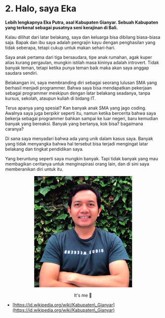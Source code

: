 # 2. Halo, saya Eka

**Lebih lengkapnya Eka Putra, asal Kabupaten Gianyar. Sebuah Kabupaten yang terkenal sebagai pusatnya seni kerajinan di Bali.**

Kalau dilihat dari latar belakang, saya dan keluarga bisa dibilang biasa-biasa saja. Bapak dan ibu saya adalah pengrajin kayu dengan penghasilan yang tidak seberapa, tetapi cukup untuk makan sehari-hari.

Saya anak pertama dari tiga bersaudara, tipe anak rumahan, agak kuper alias kurang pergaulan, mungkin istilah masa kininya adalah introvert. Tidak banyak teman, tetapi ketika punya teman baik maka akan saya anggap saudara sendiri.

Belakangan ini, saya membranding diri sebagai seorang lulusan SMA yang berhasil menjadi programmer. Bahwa saya bisa mendapatkan pekerjaan sebagai programmer meskipun dengan latar belakang seadanya, tanpa kursus, sekolah, ataupun kuliah di bidang IT.

Terus apanya yang spesial? Kan banyak anak SMA yang jago coding. Awalnya saya juga berpikir seperti itu, namun ketika bercerita bahwa saya bekerja sebagai programmer bahkan sampai ke luar negeri, baru kemudian banyak yang bereaksi. Banyak yang bertanya, kok bisa? bagaimana caranya?

Di sana saya menyadari bahwa ada yang unik dalam kasus saya. Banyak yang tidak menyangka bahwa hal tersebut bisa terjadi mengingat latar belakang dan tingkat pendidikan saya.

Yang beruntung seperti saya mungkin banyak. Tapi tidak banyak yang mau membagikan ceritanya untuk menginspirasi orang lain, dan di sini saya memberanikan diri untuk itu.

<div align="center">

<figure><img src=".gitbook/assets/eka-putra.jpeg" alt="" width="317"><figcaption><p>It's me 🙂</p></figcaption></figure>

</div>

* [https://id.wikipedia.org/wiki/Kabupaten\_Gianyar](https://id.wikipedia.org/wiki/Kabupaten\_Gianyar)
